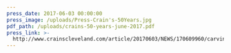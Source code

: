 ```yaml
---
press_date: 2017-06-03 00:00:00
press_image: /uploads/Press-Crain's-50Years.jpg
pdf_path: /uploads/crains-50-years-june-2017.pdf
press_link: >-
  http://www.crainscleveland.com/article/20170603/NEWS/170609960/carving-out-success-for-50-year
---
```

